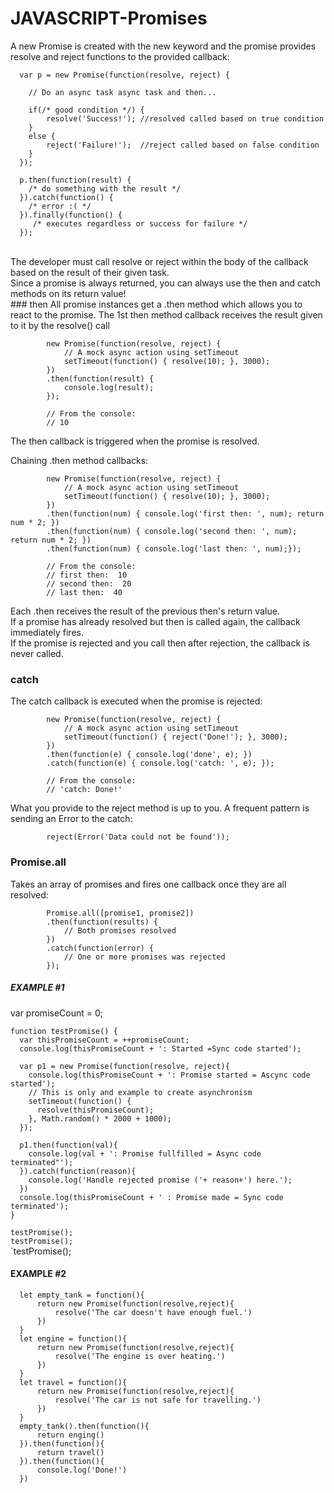 # JAVASCRIPT-Promises

A new Promise is created with the new keyword and the promise provides resolve and reject functions to the provided callback:<br>

      var p = new Promise(function(resolve, reject) {
      	
      	// Do an async task async task and then...
      
      	if(/* good condition */) {
      		resolve('Success!'); //resolved called based on true condition
      	}
      	else {
      		reject('Failure!');  //reject called based on false condition
      	}
      });
      
      p.then(function(result) { 
      	/* do something with the result */
      }).catch(function() {
      	/* error :( */
      }).finally(function() {
         /* executes regardless or success for failure */ 
      });
<br>
The developer must call resolve or reject within the body of the callback based on the result of their given task.<br>
Since a promise is always returned, you can always use the then and catch methods on its return value!<br>
### then
All promise instances get a .then method which allows you to react to the promise.  The 1st then method callback receives the result given to it by the resolve() call<br>

            new Promise(function(resolve, reject) {
            	// A mock async action using setTimeout
            	setTimeout(function() { resolve(10); }, 3000);
            })
            .then(function(result) {
            	console.log(result);
            });
            
            // From the console:
            // 10
The then callback is triggered when the promise is resolved.

Chaining .then method callbacks:<br>

            new Promise(function(resolve, reject) { 
            	// A mock async action using setTimeout
            	setTimeout(function() { resolve(10); }, 3000);
            })
            .then(function(num) { console.log('first then: ', num); return num * 2; })
            .then(function(num) { console.log('second then: ', num); return num * 2; })
            .then(function(num) { console.log('last then: ', num);});
            
            // From the console:
            // first then:  10
            // second then:  20
            // last then:  40  
Each .then receives the result of the previous then's return value.<br>
If a promise has already resolved but then is called again, the callback immediately fires.<br>
If the promise is rejected and you call then after rejection, the callback is never called. <br>

### catch
The catch callback is executed when the promise is rejected:<br>

            new Promise(function(resolve, reject) {
            	// A mock async action using setTimeout
            	setTimeout(function() { reject('Done!'); }, 3000);
            })
            .then(function(e) { console.log('done', e); })
            .catch(function(e) { console.log('catch: ', e); });
            
            // From the console:
            // 'catch: Done!'
What you provide to the reject method is up to you. A frequent pattern is sending an Error to the catch:<br>

            reject(Error('Data could not be found'));

### Promise.all
Takes an array of promises and fires one callback once they are all resolved:

            Promise.all([promise1, promise2])
            .then(function(results) {
            	// Both promises resolved
            })
            .catch(function(error) {
            	// One or more promises was rejected
            });

##### EXAMPLE #1

  var promiseCount = 0;

    function testPromise() { 
      var thisPromiseCount = ++promiseCount;
      console.log(thisPromiseCount + ': Started =Sync code started');
      
      var p1 = new Promise(function(resolve, reject){
        console.log(thisPromiseCount + ': Promise started = Ascync code started');
        // This is only and example to create asynchronism
        setTimeout(function() {
          resolve(thisPromiseCount); 
        }, Math.random() * 2000 + 1000);
      });
      
      p1.then(function(val){
        console.log(val + ': Promise fullfilled = Async code terminated"');
      }).catch(function(reason){
        console.log('Handle rejected promise ('+ reason+') here.');
      })
      console.log(thisPromiseCount + ' : Promise made = Sync code terminated');
    }

`testPromise();` <br>
`testPromise();` <br>
`testPromise(); <br>

#### EXAMPLE #2

      let empty_tank = function(){
          return new Promise(function(resolve,reject){
              resolve('The car doesn't have enough fuel.')
          })
      }
      let engine = function(){
          return new Promise(function(resolve,reject){
              resolve('The engine is over heating.')
          })
      }
      let travel = function(){
          return new Promise(function(resolve,reject){
              resolve('The car is not safe for travelling.')
          })
      }
      empty_tank().then(function(){
          return enging()
      }).then(function(){
          return travel()
      }).then(function(){
          console.log('Done!')
      })
